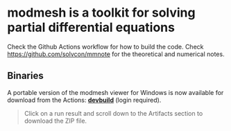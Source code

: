 # modmesh is a toolkit for solving partial differential equations

Check the Github Actions workflow for how to build the code.
Check https://github.com/solvcon/mmnote for the theoretical and numerical notes.

## Binaries
A portable version of the modmesh viewer for Windows is now available for download from the Actions: [**devbuild**](https://github.com/solvcon/modmesh/actions/workflows/devbuild.yml?query=event%3Aschedule+is%3Asuccess+branch%3Amaster) (login required).

> Click on a run result and scroll down to the Artifacts section to download the ZIP file.

<!-- vim: set ft=markdown ff=unix tw=79: -->